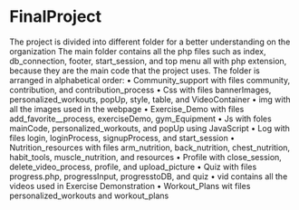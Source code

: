 # FinalProject
The project is divided into different folder for a better understanding on the organization
The main folder contains all the php files such as index, db_connection, footer, start_session, and top menu all with php extension, because they are the main code that the project uses.
The folder is arranged in alphabetical order: 
•	Community_support with files community, contribution, and contribution_process
•	Css with files bannerImages, personalized_workouts, popUp, style, table, and VideoContainer
•	img with all the images used in the webpage
•	Exercise_Demo with files add_favorite__process, exerciseDemo, gym_Equipment
•	Js with foles mainCode, personalized_workouts, and popUp using JavaScript
•	Log with files login, loginProcess, signupProcess, and start_session
•	Nutrition_resources with files arm_nutrition, back_nutrition, chest_nutrition, habit_tools, muscle_nutrition, and resources
•	Profile with close_session, delete_video_process, profile, and upload_picture
•	Quiz with files progress.php, progressInput, progresstoDB, and quiz
•	vid contains all the videos used in Exercise Demonstration
•	Workout_Plans wit files personalized_workouts and workout_plans


